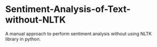 # Sentiment-Analysis-of-Text-without-NLTK
A manual approach to perform sentiment analysis without using NLTK library in python.
